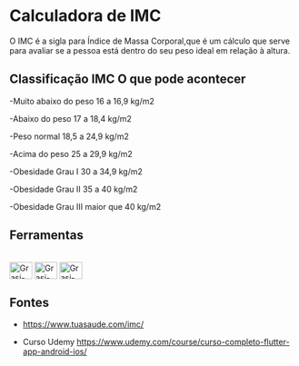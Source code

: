 # Calculadora de IMC 

O IMC  é a sigla para Índice de Massa Corporal,que é um cálculo que serve para avaliar se a pessoa está dentro do seu peso ideal em relação à altura.

## Classificação	IMC	O que pode acontecer
<p>-Muito abaixo do peso	16 a 16,9 kg/m2 
<p>-Abaixo do peso	17 a 18,4 kg/m2 
<p>-Peso normal	18,5 a 24,9 kg/m2	
<p>-Acima do peso	25 a 29,9 kg/m2	
<p>-Obesidade Grau I	30 a 34,9 kg/m2	
<p>-Obesidade Grau II	35 a 40 kg/m2
<p>-Obesidade Grau III	maior que 40 kg/m2

## Ferramentas
<div style="display: inline_block"><br>
  <img align="center" alt="Grasi-Flutter" height="30" width="40" src="https://cdn.jsdelivr.net/gh/devicons/devicon/icons/flutter/flutter-plain.svg">
  <img align="center" alt="Grasi-Dart" height="30" width="40" src="https://cdn.jsdelivr.net/gh/devicons/devicon/icons/dart/dart-original.svg">
  <img align="center" alt="Grasi-Pythont" height="30" width="40" src="https://cdn.jsdelivr.net/gh/devicons/devicon/icons/vscode/vscode-original.svg">
  
</div>

## Fontes

- https://www.tuasaude.com/imc/

- Curso Udemy https://www.udemy.com/course/curso-completo-flutter-app-android-ios/

